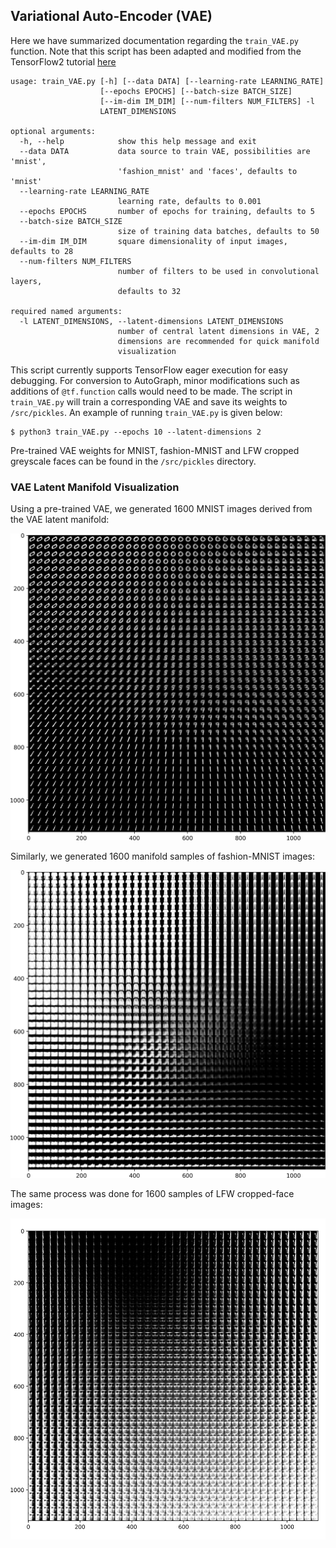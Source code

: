 ## Variational Auto-Encoder (VAE)

Here we have summarized documentation regarding the `train_VAE.py` function. Note that this script has been adapted and modified from the TensorFlow2 tutorial [here](https://www.tensorflow.org/alpha/tutorials/generative/cvae)
```
usage: train_VAE.py [-h] [--data DATA] [--learning-rate LEARNING_RATE]
                    [--epochs EPOCHS] [--batch-size BATCH_SIZE]
                    [--im-dim IM_DIM] [--num-filters NUM_FILTERS] -l
                    LATENT_DIMENSIONS

optional arguments:
  -h, --help            show this help message and exit
  --data DATA           data source to train VAE, possibilities are 'mnist',
                        'fashion_mnist' and 'faces', defaults to 'mnist'
  --learning-rate LEARNING_RATE
                        learning rate, defaults to 0.001
  --epochs EPOCHS       number of epochs for training, defaults to 5
  --batch-size BATCH_SIZE
                        size of training data batches, defaults to 50
  --im-dim IM_DIM       square dimensionality of input images, defaults to 28
  --num-filters NUM_FILTERS
                        number of filters to be used in convolutional layers,
                        defaults to 32

required named arguments:
  -l LATENT_DIMENSIONS, --latent-dimensions LATENT_DIMENSIONS
                        number of central latent dimensions in VAE, 2
                        dimensions are recommended for quick manifold
                        visualization
```

This script currently supports TensorFlow eager execution for easy debugging. For conversion to AutoGraph, minor modifications such as additions of `@tf.function` calls would need to be made. The script in `train_VAE.py` will train a corresponding VAE and save its weights to `/src/pickles`. An example of running `train_VAE.py` is given below:

```shell
$ python3 train_VAE.py --epochs 10 --latent-dimensions 2
```

Pre-trained VAE weights for MNIST, fashion-MNIST and LFW cropped greyscale faces can be found in the `/src/pickles` directory.

### VAE Latent Manifold Visualization

Using a pre-trained VAE, we generated 1600 MNIST images derived from the VAE latent manifold:

<img src="/img/vae_mnist.png" width="800">

Similarly, we generated 1600 manifold samples of fashion-MNIST images:

<img src="/img/vae_fashion_mnist.png" width="800">

The same process was done for 1600 samples of LFW cropped-face images:

<img src="/img/vae_faces.png" width="800">
